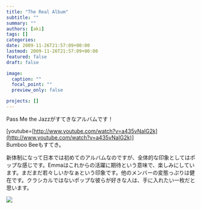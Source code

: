 ```yaml
---
title: "The Real Album"
subtitle: ""
summary: ""
authors: [aki]
tags: []
categories: 
date: 2009-11-26T21:57:09+00:00
lastmod: 2009-11-26T21:57:09+00:00
featured: false
draft: false

image:
  caption: ""
  focal_point: ""
  preview_only: false

projects: []
---
```

Pass Me the Jazzがすてきなアルバムです！

[youtube=[http://www.youtube.com/watch?v=a435vNaIG2k](http://www.youtube.com/watch?v=a435vNaIG2k)]  
Bumboo Beeもすてき。

新体制になって日本では初めてのアルバムなのですが、全体的な印象としてはポップな感じです。Emmaはこれからの活躍に期待という意味で、楽しみにしています。まだまだ若々しいかなぁという印象です。他のメンバーの変態っぷりは健在です。クラシカルではないポップな彼らが好きな人は、手に入れたい一枚だと思います。

[![](http://www.spiceoflife.co.jp/jacket/rg11-l.jpg)](http://www.spiceoflife.co.jp/rg_cd11.html)


